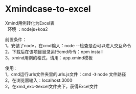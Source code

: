 # Xmindcase-to-excel
Xmind用例转化为Excel表  
 
环境 ：nodejs+koa2  

前置条件：  
1，安装了node，在cmd输入：node --检查是否可以进入交互命令  
2，下载后在该项目目录运行cmd命令：npm install  
3，xmind用例的格式，请用：app.xmind模板  


使用：  
1，cmd运行urls文件夹里的urls.js文件：cmd -》 node 文件路径  
2，在浏览器输入：localhost:3000  
2，在xmd_exc-》excel文件夹下，获得Excel文件  
